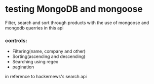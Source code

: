 # testing MongoDB and mongoose

Filter, search and sort through products with the use of mongoose and mongodb querries in this api

### controls:

- Filtering(name, company and other)
- Sorting(ascending and descending)
- Searching using regex
- pagination

in reference to hackernews's search api
